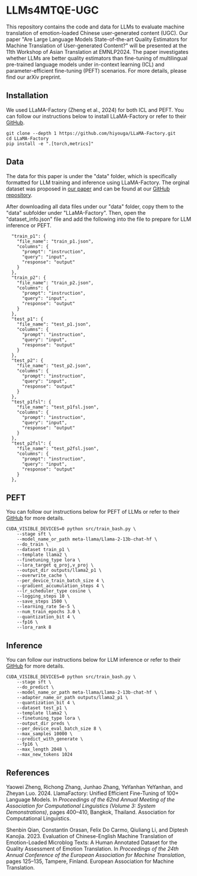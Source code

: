 # LLMs4MTQE-UGC
This repository contains the code and data for LLMs to evaluate machine translation of emotion-loaded Chinese user-generated content (UGC). Our paper "Are Large Language Models State-of-the-art Quality Estimators for Machine Translation of User-generated Content?" will be presented at the 11th Workshop of Asian Translation at EMNLP2024. The paper investigates whether LLMs are better quality estimators than fine-tuning of multilingual pre-trained language models under in-context learning (ICL) and parameter-efficient fine-tuning (PEFT) scenarios. For more details, please find our arXiv preprint.

## Installation

We used LLaMA-Factory (Zheng et al., 2024) for both ICL and PEFT. You can follow our instructions below to install LLaMA-Factory or refer to their [GitHub](https://github.com/hiyouga/LLaMA-Factory).

```
git clone --depth 1 https://github.com/hiyouga/LLaMA-Factory.git
cd LLaMA-Factory
pip install -e ".[torch,metrics]"
```

## Data

The data for this paper is under the "data" folder, which is specifically formatted for LLM training and inference using LLaMA-Factory. The orginal dataset was proposed in [our paper](https://aclanthology.org/2023.eamt-1.13/) and can be found at our [GitHub repository](https://github.com/surrey-nlp/HADQAET). 

After downloading all data files under our "data" folder, copy them to the "data" subfolder under "LLaMA-Factory". Then, open the "dataset_info.json" file and add the following into the file to prepare for LLM inference or PEFT.

```
  "train_p1": {
    "file_name": "train_p1.json",
    "columns": {
      "prompt": "instruction",
      "query": "input",
      "response": "output"
    }
  },
  "train_p2": {
    "file_name": "train_p2.json",
    "columns": {
      "prompt": "instruction",
      "query": "input",
      "response": "output"
    }
  },
  "test_p1": {
    "file_name": "test_p1.json",
    "columns": {
      "prompt": "instruction",
      "query": "input",
      "response": "output"
    }
  },
  "test_p2": {
    "file_name": "test_p2.json",
    "columns": {
      "prompt": "instruction",
      "query": "input",
      "response": "output"
    }
  },
  "test_p1fsl": {
    "file_name": "test_p1fsl.json",
    "columns": {
      "prompt": "instruction",
      "query": "input",
      "response": "output"
    }
  },
  "test_p2fsl": {
    "file_name": "test_p2fsl.json",
    "columns": {
      "prompt": "instruction",
      "query": "input",
      "response": "output"
    }
  },
```

## PEFT

You can follow our instructions below for PEFT of LLMs or refer to their [GitHub](https://github.com/hiyouga/LLaMA-Factory) for more details.

```
CUDA_VISIBLE_DEVICES=0 python src/train_bash.py \
    --stage sft \
    --model_name_or_path meta-llama/Llama-2-13b-chat-hf \
    --do_train \
    --dataset train_p1 \
    --template llama2 \
    --finetuning_type lora \
    --lora_target q_proj,v_proj \
    --output_dir outputs/llama2_p1 \
    --overwrite_cache \
    --per_device_train_batch_size 4 \
    --gradient_accumulation_steps 4 \
    --lr_scheduler_type cosine \
    --logging_steps 10 \
    --save_steps 1500 \
    --learning_rate 5e-5 \
    --num_train_epochs 3.0 \
    --quantization_bit 4 \
    --fp16 \
    --lora_rank 8
```

## Inference

You can follow our instructions below for LLM inference or refer to their [GitHub](https://github.com/hiyouga/LLaMA-Factory) for more details.

```
CUDA_VISIBLE_DEVICES=0 python src/train_bash.py \
    --stage sft \
    --do_predict \
    --model_name_or_path meta-llama/Llama-2-13b-chat-hf \
    --adapter_name_or_path outputs/llama2_p1 \
    --quantization_bit 4 \
    --dataset test_p1 \
    --template llama2 \
    --finetuning_type lora \
    --output_dir preds \
    --per_device_eval_batch_size 8 \
    --max_samples 10000 \
    --predict_with_generate \
    --fp16 \
    --max_length 2048 \
    --max_new_tokens 1024
```

## References

Yaowei Zheng, Richong Zhang, Junhao Zhang, YeYanhan YeYanhan, and Zheyan Luo. 2024. LlamaFactory: Unified Efficient Fine-Tuning of 100+ Language Models. In *Proceedings of the 62nd Annual Meeting of the Association for Computational Linguistics (Volume 3: System Demonstrations)*, pages 400–410, Bangkok, Thailand. Association for Computational Linguistics.

Shenbin Qian, Constantin Orasan, Felix Do Carmo, Qiuliang Li, and Diptesh Kanojia. 2023. Evaluation of Chinese-English Machine Translation of Emotion-Loaded Microblog Texts: A Human Annotated Dataset for the Quality Assessment of Emotion Translation. In *Proceedings of the 24th Annual Conference of the European Association for Machine Translation*, pages 125–135, Tampere, Finland. European Association for Machine Translation.